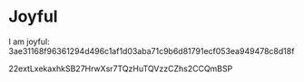 # Joyful

I am joyful: 3ae31168f96361294d496c1af1d03aba71c9b6d81791ecf053ea949478c8d18f


22extLxekaxhkSB27HrwXsr7TQzHuTQVzzCZhs2CCQmBSP